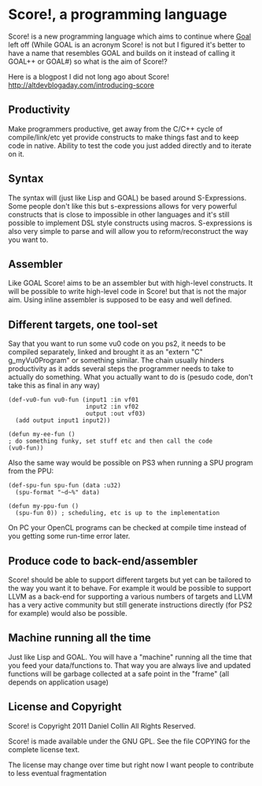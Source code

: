 Score!, a programming language
=============================================================================

Score! is a new programming language which aims to continue where [Goal](http://en.wikipedia.org/wiki/Game_Oriented_Assembly_Lisp) 
left off (While GOAL is an acronym Score! is not but I figured it's better to have a name that 
resembles GOAL and builds on it instead of calling it GOAL++ or GOAL#) so what is the aim of Score!?

Here is a blogpost I did not long ago about Score! http://altdevblogaday.com/introducing-score

Productivity
------------

Make programmers productive, get away from the C/C++ cycle of compile/link/etc yet provide constructs 
to make things fast and to keep code in native. Ability to test the code you just added directly and to iterate on it.

Syntax
------

The syntax will (just like Lisp and GOAL) be based around S-Expressions. Some people don't 
like this but s-expressions allows for very powerful constructs that is close to impossible 
in other languages and it's still possible to implement DSL style constructs using macros. 
S-expressions is also very simple to parse and will allow you to reform/reconstruct the way you want to.

Assembler
---------

Like GOAL Score! aims to be an assembler but with high-level constructs. 
It will be possible to write high-level code in Score! but that is not the major aim. 
Using inline assembler is supposed to be easy and well defined.

Different targets, one tool-set
-------------------------------

Say that you want to run some vu0 code on you ps2, it needs to be compiled separately, 
linked and brought it as an "extern "C" g_myVu0Program" or something similar. 
The chain usually hinders productivity as it adds several steps the programmer needs 
to take to actually do something. What you actually want to do is 
(pesudo code, don't take this as final in any way)

	(def-vu0-fun vu0-fun (input1 :in vf01                      
   	                      input2 :in vf02                      
   	                      output :out vf03)  
  	  (add output input1 input2))

	(defun my-ee-fun ()  
  	; do something funky, set stuff etc and then call the code  
  	(vu0-fun))

Also the same way would be possible on PS3 when running a SPU program from the PPU:

	(def-spu-fun spu-fun (data :u32)  
  	  (spu-format "~d~%" data)

	(defun my-ppu-fun ()  
  	  (spu-fun 0)) ; scheduling, etc is up to the implementation

On PC your OpenCL programs can be checked at compile time instead 
of you getting some run-time error later.

Produce code to back-end/assembler
----------------------------------

Score! should be able to support different targets but yet can be tailored to 
the way you want it to behave. For example it would be possible to support LLVM 
as a back-end for supporting a various numbers of targets and LLVM has a very 
active community but still generate instructions directly (for PS2 for example) 
would also be possible.

Machine running all the time
----------------------------

Just like Lisp and GOAL. You will have a "machine" running all the time that 
you feed your data/functions to. That way you are always live and updated functions 
will be garbage collected at a safe point in the "frame" (all depends on application usage)

License and Copyright
---------------------

Score! is Copyright 2011 Daniel Collin All Rights Reserved.

Score! is made available under the GNU GPL. See the file COPYING for the
complete license text.

The license may change over time but right now I want people to contribute to less eventual fragmentation

